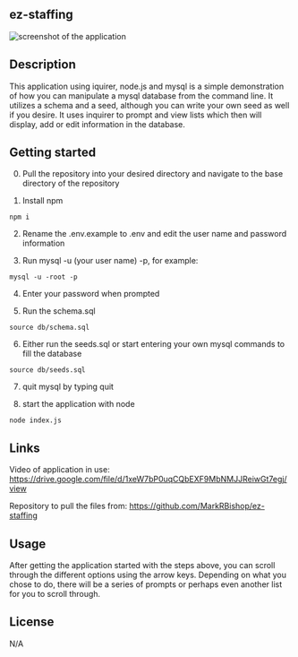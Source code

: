 ## ez-staffing

![screenshot of the application]()

## Description

This application using iquirer, node.js and mysql is a simple demonstration of how you can manipulate a mysql database from the command line. It utilizes a schema and a seed, although you can write your own seed as well if you desire. It uses inquirer to prompt and view lists which then will display, add or edit information in the database.

## Getting started

0. Pull the repository into your desired directory and navigate to the base directory of the repository

1. Install npm 

```
npm i
```

2. Rename the .env.example to .env and edit the user name and password information

3. Run mysql -u (your user name) -p, for example:

```
mysql -u -root -p
```

4. Enter your password when prompted

5. Run the schema.sql

```
source db/schema.sql
```

6. Either run the seeds.sql or start entering your own mysql commands to fill the database

```
source db/seeds.sql
```

7. quit mysql by typing quit

8. start the application with node

```
node index.js
```

## Links

Video of application in use:
https://drive.google.com/file/d/1xeW7bP0uqCQbEXF9MbNMJJReiwGt7egj/view

Repository to pull the files from:
https://github.com/MarkRBishop/ez-staffing

## Usage

After getting the application started with the steps above, you can scroll through the different options using the arrow keys. Depending on what you chose to do, there will be a series of prompts or perhaps even another list for you to scroll through.

## License

N/A